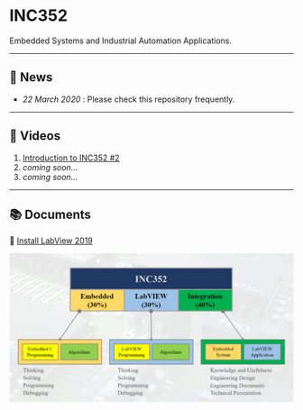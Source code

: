 # INC352

Embedded Systems and Industrial Automation Applications.

---

## :movie_camera: News

- *22 March 2020* : Please check this repository frequently.

---

## :movie_camera: Videos

1) [Introduction to INC352 #2](https://www.youtube.com/watch?v=9apwFpkdAqQ)
2) *coming soon...*
3) *coming soon...*

---

## :books: Documents

:link: [Install LabView 2019](https://github.com/drsanti/shared/blob/master/2020/docs/labview/install/README.md)


![INC352 Cover](/Resources/images/inc352-cover.png)
